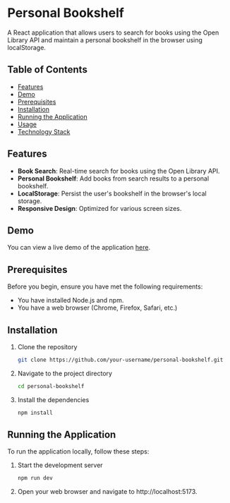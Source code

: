 # Personal Bookshelf

A React application that allows users to search for books using the Open Library API and maintain a personal bookshelf in the browser using localStorage.

## Table of Contents

- [Features](#features)
- [Demo](#demo)
- [Prerequisites](#prerequisites)
- [Installation](#installation)
- [Running the Application](#running-the-application)
- [Usage](#usage)
- [Technology Stack](#technology-stack)

## Features

- **Book Search**: Real-time search for books using the Open Library API.
- **Personal Bookshelf**: Add books from search results to a personal bookshelf.
- **LocalStorage**: Persist the user's bookshelf in the browser's local storage.
- **Responsive Design**: Optimized for various screen sizes.

## Demo

You can view a live demo of the application [here](#).

## Prerequisites

Before you begin, ensure you have met the following requirements:

- You have installed Node.js and npm.
- You have a web browser (Chrome, Firefox, Safari, etc.)

## Installation

1. Clone the repository
   ```bash
   git clone https://github.com/your-username/personal-bookshelf.git

2. Navigate to the project directory
   ```bash
   cd personal-bookshelf

3. Install the dependencies
   ```bash
   npm install

## Running the Application

To run the application locally, follow these steps:

1.  Start the development server
    ```bash
    npm run dev
    
2.  Open your web browser and navigate to http://localhost:5173.
